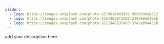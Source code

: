 ```yaml
---
slider:
  - logo: https://images.unsplash.com/photo-1579616043939-95d87a6e8512?ixlib=rb-4.0.3&ixid=MnwxMjA3fDB8MHxwaG90by1wYWdlfHx8fGVufDB8fHx8&auto=format&fit=crop&w=869&q=80
  - logo: https://images.unsplash.com/photo-1587400873582-230980eb46eb?ixlib=rb-4.0.3&ixid=MnwxMjA3fDB8MHxwaG90by1wYWdlfHx8fGVufDB8fHx8&auto=format&fit=crop&w=870&q=80
  - logo: https://images.unsplash.com/photo-1621948535605-3742ebb4451b?ixlib=rb-4.0.3&ixid=MnwxMjA3fDB8MHxwaG90by1wYWdlfHx8fGVufDB8fHx8&auto=format&fit=crop&w=872&q=80
---
```


add your description here.
